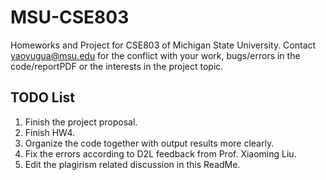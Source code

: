 # MSU-CSE803
Homeworks and Project for CSE803 of Michigan State University. Contact yaoyugua@msu.edu for the conflict with your work, bugs/errors in the code/reportPDF or the interests in the project topic.

## TODO List
1. Finish the project proposal.
2. Finish HW4.
3. Organize the code together with output results more clearly.
4. Fix the errors according to D2L feedback from Prof. Xiaoming Liu.
5. Edit the plagirism related discussion in this ReadMe.
